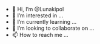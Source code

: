 
- 👋 Hi, I’m @Lunakipol
- 👀 I’m interested in ...
- 🌱 I’m currently learning ...
- 💞️ I’m looking to collaborate on ...
- 📫 How to reach me ...

<!---
Lunakipol/Lunakipol is a ✨ special ✨ repository because its `README.md` (this file) appears on your GitHub profile.
You can click the Preview link to take a look at your changes.
--->
